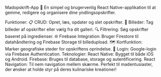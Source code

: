 Madopskrift-App 🍳
En simpel og brugervenlig React Native-applikation til at gemme, redigere og organisere dine yndlingsopskrifter.

Funktioner:
📋 CRUD: Opret, læs, opdater og slet opskrifter.
📸 Billeder: Tag billeder af opskrifter eller vælg fra dit galleri.
🔍 Filtrering: Søg opskrifter baseret på ingredienser.
🌐 Firebase Integration: Bruger Firestore til datahåndtering og Firebase Storage til billedupload.
🗺️ Kortfunktion: Marker geografiske steder for opskriftens oprindelse.
🔑 Login: Google-login via Firebase Authentication.
Teknologier:
React Native: Bygget til både iOS og Android.
Firebase: Bruges til database, storage og autentificering.
React Navigation: Til nem navigation mellem skærme.
Perfekt til madentusiaster, der ønsker at holde styr på deres kulinariske kreationer!
